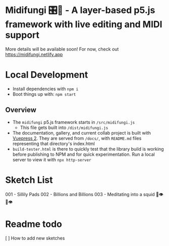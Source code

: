 # Midifungi 🎛️🎹 - A layer-based p5.js framework with live editing and MIDI support

More details will be available soon! For now, check out https://midifungi.netlify.app

# Local Development

- Install dependencies with `npm i`
- Boot things up with: `npm start`

## Overview

- The `midifungi` p5.js framework starts in `/src/midifungi.js`
  - This file gets built into `/dist/midifungi.js`
- The documentation, gallery, and current collab project is built with [Vuepress 2](https://v2.vuepress.vuejs.org/). They are served from `/docs/`, with `README.md` files representing that directory's index.html
- `build-tester.html` is there to quickly test that the library build is working before publishing to NPM and for quick experimentation. Run a local server to view it with `npx http-server`

# Sketch List
001 - Sillily Pads
002 - Billions and Billions
003 - Meditating into a squid 🧘👁️🦑👁️

# Readme todo
[ ] How to add new sketches